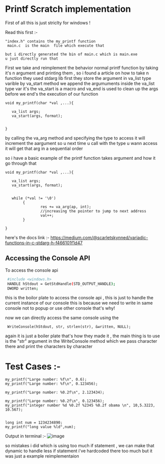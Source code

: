 # Printf Scratch implementation

First of all this is just striclty for windows ! 

Read this first :- 
```
"index.h" contains the my_printf function  
 main.c  is the main  file which execute that 

but i directly generated the bin of main.c which is main.exe 
u just directly run that 
```

First we take and  reimplement the behavior normal  printf function by taking it's n argument 
and printing them ,
so i found a article on how to take n function they used stdarg lib 
first they store the argument in va_list type varible 
by va_start method we append the argumuments inside the va_list type var it's the va_start is a macro 
and va_end is used to clean up the args before we end's the execution of our function 

```
void my_printf(char *val ,...){

   va_list args;
   va_start(args, format);


}
```


by calling  the va_arg method and specifying the type to access it will increment the aargument 
so u next time u call with the type u wann access it will get that arg in a sequential order 

so i have  a basic example of the printf function takes argument and  how it go through that

```
void my_printf(char *val ,...){

   va_list args;
   va_start(args, format);


   while (*val != '\0')
        {
                res += va_arg(ap, int);
                //increasing the pointer to jump to next address
                val++;
        }

}
```
here's the docs link :- 
https://medium.com/@scarletskynned/variadic-functions-in-c-stdarg-h-f466101f1d47


## Accessing the Console API

To access the console api 

```bash
 #include <windows.h>
 HANDLE hStdout = GetStdHandle(STD_OUTPUT_HANDLE);
 DWORD written;

```
this is the boilor plate to access the console api , this is just to handle the current instance of our console 
this is because we need to write in same console not to popup or use other console that's why!

now we can directly access the same console using the 
```
 WriteConsole(hStdout, str, strlen(str), &written, NULL);
```
again it is just a boiler plate that's how they made it ,  the main thing is to use is the "str" argument in the WriteConsole  method which we pass character there and print the characters by character 


# Test Cases :-

    my_printf("Large number: %f\n", 0.6);
    my_printf("Large number: %f\n", 0.123456);

    my_printf("Large number: %0.2f\n", 2.123434);

    my_printf("Large number: %0.2f\n", 0.123456);
    my_printf("integer number %d %0.2f %2345 %0.2f obama \n", 10,5.3223,  10.567);

   
    long int num = 1234234890;
    my_printf("long value %ld",num);


Output in terminal :- 
  ![image](https://github.com/prathmesh988/printfReimplementation/assets/86892561/8f317235-b352-4bfc-881c-8356ee8d1c93)


so mistakes i did which is using too much if statement , we can make that dynamic to handle less if  statement  i've hardcoded there too much but it was just a example reimplementaion 
